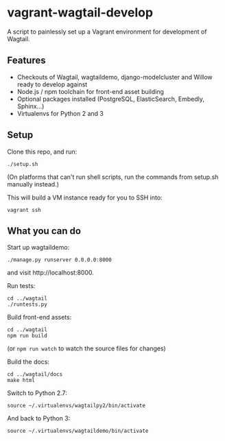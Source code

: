 vagrant-wagtail-develop
=======================

A script to painlessly set up a Vagrant environment for development of Wagtail.

Features
--------
* Checkouts of Wagtail, wagtaildemo, django-modelcluster and Willow ready to develop against
* Node.js / npm toolchain for front-end asset building
* Optional packages installed (PostgreSQL, ElasticSearch, Embedly, Sphinx...)
* Virtualenvs for Python 2 and 3

Setup
-----

Clone this repo, and run:

    ./setup.sh

(On platforms that can't run shell scripts, run the commands from setup.sh manually instead.)

This will build a VM instance ready for you to SSH into:

    vagrant ssh

What you can do
---------------

Start up wagtaildemo:

    ./manage.py runserver 0.0.0.0:8000

and visit http://localhost:8000.

Run tests:

    cd ../wagtail
    ./runtests.py

Build front-end assets:

    cd ../wagtail
    npm run build

(or `npm run watch` to watch the source files for changes)

Build the docs:

    cd ../wagtail/docs
    make html

Switch to Python 2.7:

    source ~/.virtualenvs/wagtailpy2/bin/activate

And back to Python 3:

    source ~/.virtualenvs/wagtaildemo/bin/activate
